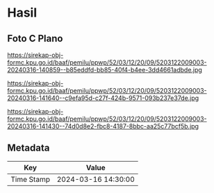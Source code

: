 # Hasil

## Foto C Plano

https://sirekap-obj-formc.kpu.go.id/baaf/pemilu/ppwp/52/03/12/20/09/5203122009003-20240316-140859--b85eddfd-bb85-40f4-b4ee-3dd4661adbde.jpg

https://sirekap-obj-formc.kpu.go.id/baaf/pemilu/ppwp/52/03/12/20/09/5203122009003-20240316-141640--c9efa95d-c27f-424b-9571-093b237e37de.jpg

https://sirekap-obj-formc.kpu.go.id/baaf/pemilu/ppwp/52/03/12/20/09/5203122009003-20240316-141430--74d0d8e2-fbc8-4187-8bbc-aa25c77bcf5b.jpg


## Metadata

| Key        | Value               |
| ---------- | ------------------- |
| Time Stamp | 2024-03-16 14:30:00 |



